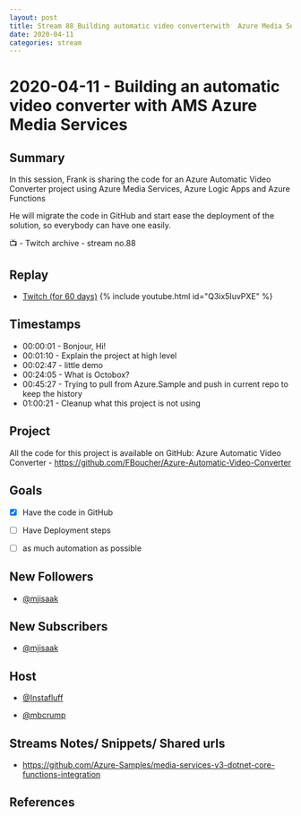 ```yaml
---
layout: post
title: Stream 88_Building automatic video converterwith  Azure Media Services
date: 2020-04-11
categories: stream
---
```



# 2020-04-11 - Building an automatic video converter with AMS Azure Media Services

## Summary

In this session, Frank is sharing the code for an Azure Automatic Video Converter project using Azure Media Services, Azure Logic Apps and Azure Functions

He will migrate the code in GitHub and start ease the deployment of the solution, so everybody can have one easily.

📺 - Twitch archive - stream no.88

## Replay


- [Twitch (for 60 days)](https://www.twitch.tv/videos/589338160)
{% include youtube.html id="Q3ix5IuvPXE" %}
<br/><!--more-->


## Timestamps


- 00:00:01 - Bonjour, Hi!
- 00:01:10 - Explain the project at high level
- 00:02:47 - little demo
- 00:24:05 - What is Octobox?
- 00:45:27 - Trying to pull from Azure.Sample and push in current repo to keep the history
- 01:00:21 - Cleanup what this project is not using


Project
-------

All the code for this project is available on GitHub: Azure Automatic Video Converter - https://github.com/FBoucher/Azure-Automatic-Video-Converter



Goals
-----

- [X] Have the code in GitHub
- [ ] Have Deployment steps
- [ ] as much automation as possible



New Followers
-------------

- [@mjisaak](https://www.twitch.tv/mjisaak )


New Subscribers
---------------

- [@mjisaak](https://www.twitch.tv/mjisaak )



Host
------

- [@Instafluff](https://www.twitch.tv/Instafluff)

- [@mbcrump](https://www.twitch.tv/mbcrump)



Streams Notes/ Snippets/ Shared urls
-----------------------------------

- https://github.com/Azure-Samples/media-services-v3-dotnet-core-functions-integration


References
----------

